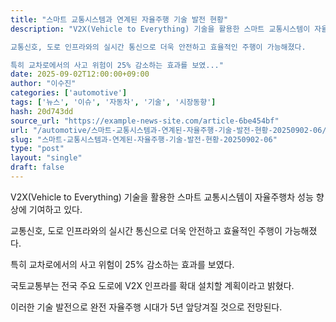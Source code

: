 ```yaml
---
title: "스마트 교통시스템과 연계된 자율주행 기술 발전 현황"
description: "V2X(Vehicle to Everything) 기술을 활용한 스마트 교통시스템이 자율주행차 성능 향상에 기여하고 있다.

교통신호, 도로 인프라와의 실시간 통신으로 더욱 안전하고 효율적인 주행이 가능해졌다.

특히 교차로에서의 사고 위험이 25% 감소하는 효과를 보였..."
date: 2025-09-02T12:00:00+09:00
author: "이수진"
categories: ['automotive']
tags: ['뉴스', '이슈', '자동차', '기술', '시장동향']
hash: 20d743dd
source_url: "https://example-news-site.com/article-6be454bf"
url: "/automotive/스마트-교통시스템과-연계된-자율주행-기술-발전-현황-20250902-06/"
slug: "스마트-교통시스템과-연계된-자율주행-기술-발전-현황-20250902-06"
type: "post"
layout: "single"
draft: false
---
```


V2X(Vehicle to Everything) 기술을 활용한 스마트 교통시스템이 자율주행차 성능 향상에 기여하고 있다.

교통신호, 도로 인프라와의 실시간 통신으로 더욱 안전하고 효율적인 주행이 가능해졌다.

특히 교차로에서의 사고 위험이 25% 감소하는 효과를 보였다.

국토교통부는 전국 주요 도로에 V2X 인프라를 확대 설치할 계획이라고 밝혔다.

이러한 기술 발전으로 완전 자율주행 시대가 5년 앞당겨질 것으로 전망된다.